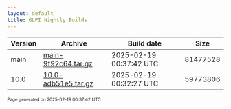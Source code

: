 ```yaml
---
layout: default
title: GLPI Nightly Builds
---
```


Version|Archive|Build date|Size
---|---|---|---
main|[main-9f92c64.tar.gz](main-9f92c64.tar.gz)|2025-02-19 00:37:42 UTC|81477528
10.0|[10.0-adb51e5.tar.gz](10.0-adb51e5.tar.gz)|2025-02-19 00:32:27 UTC|59773806

<font size="1">Page generated on 2025-02-19 00:37:42 UTC</font>
